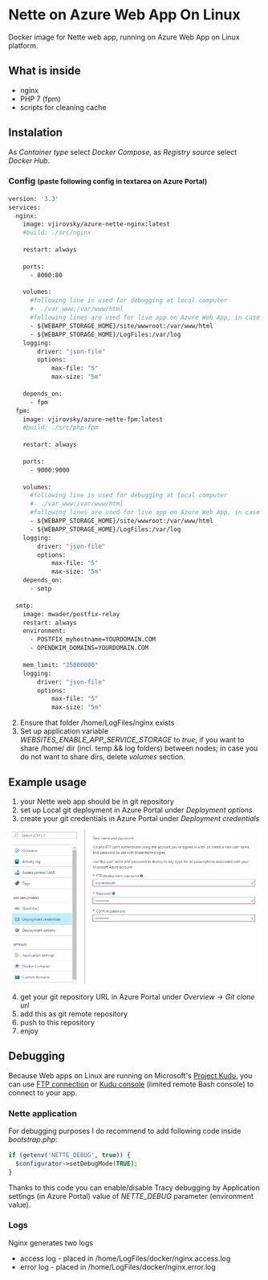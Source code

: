 # Nette on Azure Web App On Linux

Docker image for Nette web app, running on Azure Web App on Linux platform.

## What is inside
- nginx
- PHP 7 (fpm)
- scripts for cleaning cache

## Instalation

As <em>Container type</em> select <em>Docker Compose</em>, as <em>Registry source</em> select <em>Docker Hub</em>.

### Config <small>(paste following config in textarea on Azure Portal)</small>

```dockerfile
version: '3.3'
services:
  nginx:
    image: vjirovsky/azure-nette-nginx:latest
    #build: ./src/nginx

    restart: always

    ports:
      - 8000:80

    volumes:
      #following line is used for debugging at local computer
      #- ./var_www:/var/www/html
      #following lines are used for live app on Azure Web App, in case of WEBSITES_ENABLE_APP_SERVICE_STORAGE = true
      - ${WEBAPP_STORAGE_HOME}/site/wwwroot:/var/www/html
      - ${WEBAPP_STORAGE_HOME}/LogFiles:/var/log
    logging:
        driver: "json-file"
        options:
            max-file: "5"
            max-size: "5m"

    depends_on:
      - fpm
  fpm:
    image: vjirovsky/azure-nette-fpm:latest
    #build: ./src/php-fpm

    restart: always

    ports:
      - 9000:9000

    volumes:
      #following line is used for debugging at local computer
      #- ./var_www:/var/www/html
      #following lines are used for live app on Azure Web App, in case of WEBSITES_ENABLE_APP_SERVICE_STORAGE = true
      - ${WEBAPP_STORAGE_HOME}/site/wwwroot:/var/www/html
      - ${WEBAPP_STORAGE_HOME}/LogFiles:/var/log
    logging:
        driver: "json-file"
        options:
            max-file: "5"
            max-size: "5m"
    depends_on:
      - smtp

  smtp:
    image: mwader/postfix-relay
    restart: always
    environment:
      - POSTFIX_myhostname=YOURDOMAIN.COM
      - OPENDKIM_DOMAINS=YOURDOMAIN.COM

    mem_limit: "25000000"
    logging:
        driver: "json-file"
        options:
            max-file: "5"
            max-size: "5m" 

```

2. Ensure that folder /home/LogFiles/nginx exists
3. Set up application variable <em>WEBSITES_ENABLE_APP_SERVICE_STORAGE</em> to <em>true</em>, if you want to share /home/ dir (incl. temp && log folders) between nodes; in case you do not want to share dirs, delete <em>volumes</em> section.


## Example usage
1. your Nette web app should be in git repository
2. set up Local git deployment in Azure Portal under _Deployment options_
3. create your git credentials in Azure Portal under _Deployment credentials_

![Azure portal - Azure Web App On Linux - git credentials](https://raw.githubusercontent.com/vjirovsky/docker-azure-webapp-nette-nginx/master/docs/azure-git-credentials.png)

4. get your git repository URL in Azure Portal under _Overview_ -> _Git clone url_
5. add this as git remote repository
6. push to this repository
7. enjoy

## Debugging
Because Web apps on Linux are running on Microsoft's [Project Kudu](https://github.com/projectkudu/kudu), you can use [FTP connection](https://github.com/projectkudu/kudu/wiki/Accessing-files-via-ftp) or [Kudu console](https://github.com/projectkudu/kudu/wiki/Kudu-console) (limited remote Bash console) to connect to your app.

### Nette application

For debugging purposes I do recommend to add following code inside <em>bootstrap.php</em>:

```php
if (getenv('NETTE_DEBUG', true)) {
  $configurator->setDebugMode(TRUE);
}
```

Thanks to this code you can enable/disable Tracy debugging by Application settings (in Azure Portal) value of <em>NETTE_DEBUG</em> parameter (environment value).

### Logs
Nginx generates two logs

- access log - placed in /home/LogFiles/docker/nginx.access.log
- error log - placed in /home/LogFiles/docker/nginx.error.log

